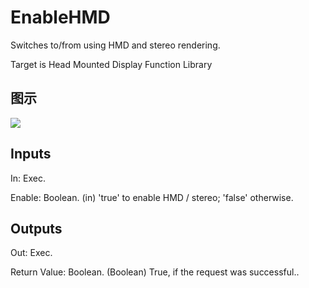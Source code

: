 # EnableHMD

Switches to/from using HMD and stereo rendering.

Target is Head Mounted Display Function Library

## 图示

![]($-20221218-19234106.png)

## Inputs

In: Exec.

Enable: Boolean. (in) 'true' to enable HMD / stereo; 'false' otherwise.  

## Outputs

Out: Exec.

Return Value: Boolean. (Boolean) True, if the request was successful..

